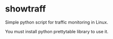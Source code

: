 # showtraff
Simple python script for traffic monitoring in Linux.

You must install  python prettytable library to use it.

